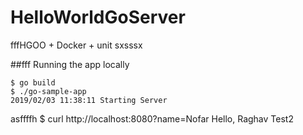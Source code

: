 # HelloWorldGoServer
fffHGOO + Docker + unit sxsssx


##fff Running the app locally

```yyyybash hello
$ go build
$ ./go-sample-app
2019/02/03 11:38:11 Starting Server
```

asffffh
$ curl http://localhost:8080?name=Nofar
Hello, Raghav 
Test2
``` 

  
   
   
    
         
          
               
 
   
  
